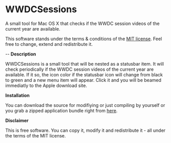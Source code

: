 WWDCSessions
============

A small tool for Mac OS X that checks if the WWDC session videos of the current year are available.

This software stands under the terms & conditions of the [MIT license](http://cocoanaut.mit-license.org). Feel free to change, extend and redistribute it.

--
**Description**

WWDCSessions is a small tool that will be nested as a statusbar item. It will check periodically if the WWDC session videos of the current year are available. If it so, the icon color if the statusbar icon will change from black to green and a new menu item will appear. Click it and you will be beamed immediatly to the Apple download site.

**Installation**

You can download the source for modifiying or just compiling by yourself or you grab a zipped application bundle right from [here](https://github.com/phranck/WWDCSessions/downloads).

**Disclaimer**

This is free software. You can copy it, modify it and redistribute it - all under the terms of the MIT license.